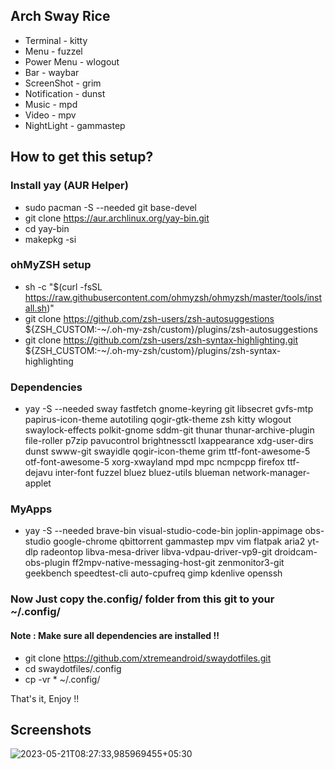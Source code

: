 ## Arch Sway Rice
* Terminal - kitty
* Menu - fuzzel
* Power Menu - wlogout
* Bar - waybar
* ScreenShot - grim
* Notification - dunst
* Music - mpd
* Video - mpv
* NightLight - gammastep

## How to get this setup?

### Install yay (AUR Helper)
* sudo pacman -S --needed git base-devel
* git clone https://aur.archlinux.org/yay-bin.git
* cd yay-bin
* makepkg -si

### ohMyZSH setup
* sh -c "$(curl -fsSL https://raw.githubusercontent.com/ohmyzsh/ohmyzsh/master/tools/install.sh)"
* git clone https://github.com/zsh-users/zsh-autosuggestions ${ZSH_CUSTOM:-~/.oh-my-zsh/custom}/plugins/zsh-autosuggestions
* git clone https://github.com/zsh-users/zsh-syntax-highlighting.git ${ZSH_CUSTOM:-~/.oh-my-zsh/custom}/plugins/zsh-syntax-highlighting

### Dependencies

* yay -S --needed sway fastfetch gnome-keyring git libsecret gvfs-mtp papirus-icon-theme autotiling qogir-gtk-theme zsh kitty wlogout swaylock-effects polkit-gnome sddm-git thunar thunar-archive-plugin file-roller p7zip pavucontrol brightnessctl lxappearance xdg-user-dirs dunst swww-git swayidle qogir-icon-theme grim ttf-font-awesome-5 otf-font-awesome-5 xorg-xwayland mpd mpc ncmpcpp firefox ttf-dejavu inter-font fuzzel bluez bluez-utils blueman network-manager-applet

### MyApps

* yay -S --needed brave-bin visual-studio-code-bin joplin-appimage obs-studio google-chrome qbittorrent gammastep mpv  vim flatpak aria2 yt-dlp radeontop libva-mesa-driver libva-vdpau-driver-vp9-git droidcam-obs-plugin ff2mpv-native-messaging-host-git zenmonitor3-git geekbench speedtest-cli auto-cpufreq gimp kdenlive openssh

### Now Just copy the.config/ folder from this git to your ~/.config/

#### Note : Make sure all dependencies are installed !!

* git clone https://github.com/xtremeandroid/swaydotfiles.git
* cd swaydotfiles/.config
* cp -vr * ~/.config/

That's it, Enjoy !!

## Screenshots
![2023-05-21T08:27:33,985969455+05:30](https://github.com/xtremeandroid/swaydotfiles/assets/62198074/c8b78bba-3d22-4868-945a-94e83dd96d0b)
